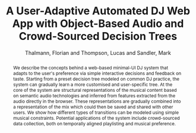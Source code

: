 --- 
  title: "A User-Adaptive Automated DJ Web App with Object-Based Audio and Crowd-Sourced Decision Trees" 
  abstract: "We describe the concepts behind a web-based minimal-UI DJ system that adapts to the user's preference via simple interactive decisions and feedback on taste. Starting from a preset decision tree modeled on common DJ practice, the system can gradually learn a more customised and user-specific tree. At the core of the system are structural representations of the musical content based on semantic audio technologies and inferred from features extracted from the audio directly in the browser. These representations are gradually combined into a representation of the mix which could then be saved and shared with other users. We show how different types of transitions can be modeled using simple musical constraints. Potential applications of the system include crowd-sourced data collection, both on temporally aligned playlisting and musical preference." 
  address: "Berlin" 
  author: "Thalmann, Florian and Thompson, Lucas and Sandler, Mark" 
  booktitle: "Proceedings of the International Web Audio Conference" 
  editor: "Monschke, Jan and Guttandin, Christoph and Schnell, Norbert and Jenkinson, Thomas and Schaedler, Jack" 
  month: "Proceedings of the International Web Audio Conference"
  pages: "" 
  publisher: "TU Berlin" 
  series: "WAC '18"
  type: "Paper"  
  year: "2018" 
  id: "2018_4" 
  tags: year2018 
  pdflink: /_data/papers/pdf/2018/2018_4.pdf
  ISSN: Can't find it!
---